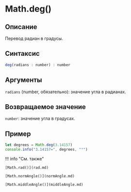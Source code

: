 # Math.deg()

## Описание
Перевод радиан в градусы.

## Синтаксис
```javascript
deg(radians : number) : number
``` 

## Аргументы
`radians` (number, обязательно): значение угла в радианах.

## Возвращаемое значение
`number`: значение угла в градусах.

## Пример
``` javascript linenums="1"
let degrees = Math.deg(3.14157)
console.info("3.14157=", degrees, "°")
``` 

!!! info "См. также"

    [Math.rad()](rad.md)

    [Math.normAngle()](normAngle.md)

    [Math.middleAngle()](middleAngle.md)

